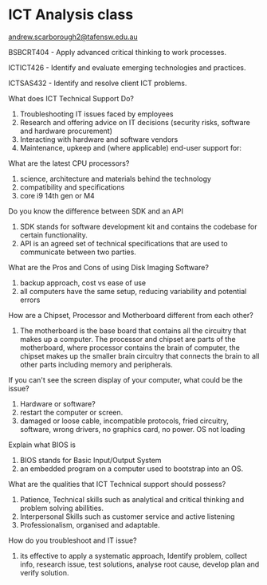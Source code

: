 # ICT Analysis class
andrew.scarborough2@tafensw.edu.au

BSBCRT404 - Apply advanced critical thinking to work processes.

ICTICT426 - Identify and evaluate emerging technologies and practices.

ICTSAS432 - Identify and resolve client ICT problems.


What does ICT Technical Support Do?
1. Troubleshooting IT issues faced by employees <br>
2. Research and offering advice on IT decisions (security risks, software and hardware procurement) <br>
3. Interacting with hardware and software vendors <br>
4. Maintenance, upkeep and (where applicable) end-user support for: <br>

What are the latest CPU processors?
1. science, architecture and materials behind the technology <br> 
2. compatibility and specifications
3. core i9 14th gen or M4 

Do you know the difference between SDK and an API
1. SDK stands for software development kit and contains the codebase for certain functionality. <br>
2. API is an agreed set of technical specifications that are used to communicate between two parties. <br>

What are the Pros and Cons of using Disk Imaging Software?
1. backup approach, cost vs ease of use <br>
2. all computers have the same setup, reducing variability and potential errors <br>


How are a Chipset, Processor and Motherboard different from each other?
1. The motherboard is the base board that contains all the circuitry that makes up a computer. The processor and chipset are parts of the motherboard, where processor contains the brain of computer, the chipset makes up the smaller brain circuitry that connects the brain to all other parts including memory and peripherals. <br>

If you can't see the screen display of your computer, what could be the issue?
1. Hardware or software? <br>
2. restart the computer or screen. <br>
3. damaged or loose cable, incompatible protocols, fried circuitry, software, wrong drivers, no graphics card, no power. OS not loading <br>

Explain what BIOS is
1. BIOS stands for Basic Input/Output System <br>
2. an embedded program on a computer used to bootstrap into an OS. <br>

What are the qualities that ICT Technical support should possess?
1. Patience, Technical skills such as analytical and critical thinking and problem solving abillities. <br> 
2. Interpersonal Skills such as customer service and active listening <br>
3. Professionalism, organised and adaptable. <br>

How do you troubleshoot and IT issue?
1. its effective to apply a systematic approach, Identify problem, collect info, research issue, test solutions, analyse root cause, develop plan and verify solution. <br> 


